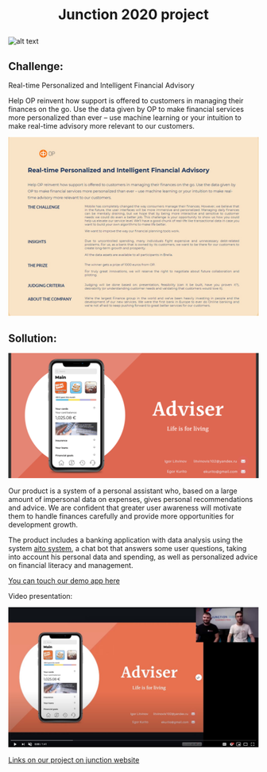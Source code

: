 # <p align=center> Junction 2020 project </p>

 ![alt text](https://i.ytimg.com/vi/_ZaVpSYqxQg/maxresdefault.jpg)

## Challenge:

Real-time Personalized and Intelligent Financial Advisory

Help OP reinvent how support is offered to customers in managing their finances on the go. Use the data given by OP to make financial services more personalized than ever – use machine learning or your intuition to make real-time advisory more relevant to our customers.

 ![alt text](https://github.com/Litvinovis/Junction-2020/blob/main/Challenge.jpg)

## Sollution:

 ![alt text](https://github.com/Litvinovis/Junction-2020/blob/main/main.png)

Our product is a system of a personal assistant who, based on a large amount of impersonal data on expenses, gives personal recommendations and advice. We are confident that greater user awareness will motivate them to handle finances carefully and provide more opportunities for development growth.

The product includes a banking application with data analysis using the system [aito system](https://aito.ai/rpa/), a chat bot that answers some user questions, taking into account his personal data and spending, as well as personalized advice on financial literacy and management.

[You can touch our demo app here](https://framer.com/share/3WiZI8ZBi75TqPQXs6a2/MZG3tFEcd?fullscreen=1&highlights=0)

Video presentation:

[![Watch the video](https://github.com/Litvinovis/Junction-2020/blob/main/youtube.jpg)](https://youtu.be/C6ciRk_gStY)

[Links on our project on junction website](https://app.hackjunction.com/projects/junction-2020-connected/view/5fa59259f8d8c9004acad8ab)